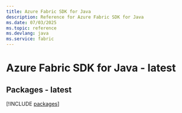 ```yaml
---
title: Azure Fabric SDK for Java
description: Reference for Azure Fabric SDK for Java
ms.date: 07/03/2025
ms.topic: reference
ms.devlang: java
ms.service: fabric
---
```

# Azure Fabric SDK for Java - latest
## Packages - latest
[!INCLUDE [packages](fabric-index.md)]